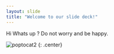 ```yaml
---
layout: slide
title: "Welcome to our slide deck!"
---
```


Hi Whats up ? Do not worry and be happy.

![poptocat2](https://octodex.github.com/images/poptocat_v2.png)
{: .center}
